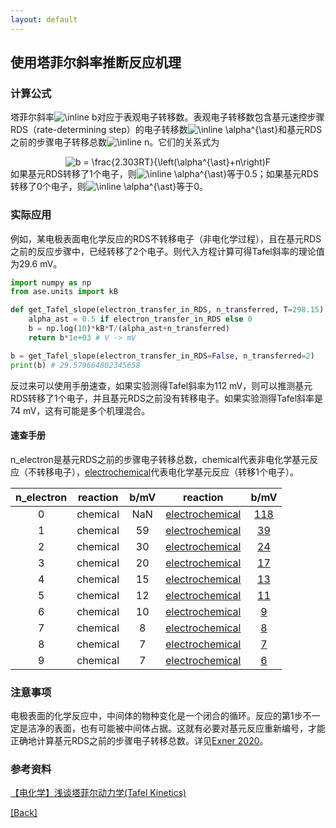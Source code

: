 ```yaml
---
layout: default
---
```


## 使用塔菲尔斜率推断反应机理

### 计算公式

塔菲尔斜率<img src="https://latex.codecogs.com/svg.image?\inline&space;b" title="\inline b" />对应于表观电子转移数。表观电子转移数包含基元速控步骤RDS（rate-determining step）的电子转移数<img src="https://latex.codecogs.com/svg.image?\inline&space;\alpha^{\ast}" title="\inline \alpha^{\ast}" />和基元RDS之前的步骤电子转移总数<img src="https://latex.codecogs.com/svg.image?\inline&space;n" title="\inline n" />。它们的关系式为
<center><img src="https://latex.codecogs.com/svg.image?b&space;=&space;\frac{2.303RT}{\left(\alpha^{\ast}&plus;n\right)F" title="b = \frac{2.303RT}{\left(\alpha^{\ast}+n\right)F" /></center>
如果基元RDS转移了1个电子，则<img src="https://latex.codecogs.com/svg.image?\inline&space;\alpha^{\ast}" title="\inline \alpha^{\ast}" />等于0.5；如果基元RDS转移了0个电子，则<img src="https://latex.codecogs.com/svg.image?\inline&space;\alpha^{\ast}" title="\inline \alpha^{\ast}" />等于0。

### 实际应用

例如，某电极表面电化学反应的RDS不转移电子（非电化学过程），且在基元RDS之前的反应步骤中，已经转移了2个电子。则代入方程计算可得Tafel斜率的理论值为29.6 mV。
```python
import numpy as np
from ase.units import kB

def get_Tafel_slope(electron_transfer_in_RDS, n_transferred, T=298.15):
    alpha_ast = 0.5 if electron_transfer_in_RDS else 0
    b = np.log(10)*kB*T/(alpha_ast+n_transferred)
    return b*1e+03 # V -> mV

b = get_Tafel_slope(electron_transfer_in_RDS=False, n_transferred=2)
print(b) # 29.579664802345658
```

反过来可以使用手册速查，如果实验测得Tafel斜率为112 mV，则可以推测基元RDS转移了1个电子，并且基元RDS之前没有转移电子。如果实验测得Tafel斜率是74 mV，这有可能是多个机理混合。

#### 速查手册

n_electron是基元RDS之前的步骤电子转移总数，chemical代表非电化学基元反应（不转移电子），<u>electrochemical</u>代表电化学基元反应（转移1个电子）。

| n_electron | reaction | b/mV |        reaction        |    b/mV    |
|:----------:|:--------:|:----:|:----------------------:|:----------:|
|      0     | chemical |  NaN | <u>electrochemical</u> |  <u>118<u> |
|      1     | chemical |  59  | <u>electrochemical</u> |  <u>39<u>  |
|      2     | chemical |  30  | <u>electrochemical</u> |  <u>24<u>  |
|      3     | chemical |  20  | <u>electrochemical</u> |  <u>17<u>  |
|      4     | chemical |  15  | <u>electrochemical</u> |  <u>13<u>  |
|      5     | chemical |  12  | <u>electrochemical</u> |  <u>11<u>  |
|      6     | chemical |  10  | <u>electrochemical</u> |   <u>9<u>  |
|      7     | chemical |   8  | <u>electrochemical</u> |   <u>8<u>  |
|      8     | chemical |   7  | <u>electrochemical</u> |   <u>7<u>  |
|      9     | chemical |   7  | <u>electrochemical</u> |   <u>6<u>  |

### 注意事项

电极表面的化学反应中，中间体的物种变化是一个闭合的循环。反应的第1步不一定是洁净的表面，也有可能被中间体占据。这就有必要对基元反应重新编号，才能正确地计算基元RDS之前的步骤电子转移总数。详见[Exner 2020](<https://pubs.acs.org/doi/10.1021/acscatal.0c03865>)。

### 参考资料

[【电化学】浅谈塔菲尔动力学(Tafel Kinetics)](<https://blog.sciencenet.cn/blog-3436572-1239198.html>)

[[Back]](../)
